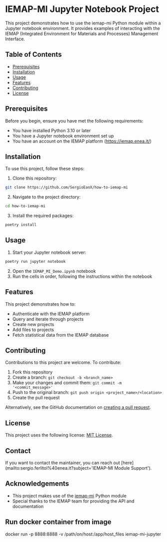 # IEMAP-MI Jupyter Notebook Project

This project demonstrates how to use the iemap-mi Python module within a Jupyter notebook environment. It provides examples of interacting with the IEMAP (Integrated Environment for Materials and Processes) Management Interface.

## Table of Contents

- [Prerequisites](#prerequisites)
- [Installation](#installation)
- [Usage](#usage)
- [Features](#features)
- [Contributing](#contributing)
- [License](#license)

## Prerequisites

Before you begin, ensure you have met the following requirements:
* You have installed Python 3.10 or later
* You have a Jupyter notebook environment set up
* You have an account on the IEMAP platform (https://iemap.enea.it/)

## Installation

To use this project, follow these steps:

1. Clone this repository:
```bash
git clone https://github.com/SergioEanX/how-to-iemap-mi

```

2. Navigate to the project directory:
```bash
cd how-to-iemap-mi
```

3. Install the required packages:
```bash
poetry install
```


## Usage
1. Start your Jupyter notebook server:
```bash
poetry run jupyter notebook
```
2. Open the `IEMAP_MI_Demo.ipynb` notebook
3. Run the cells in order, following the instructions within the notebook

## Features

This project demonstrates how to:

- Authenticate with the IEMAP platform
- Query and iterate through projects
- Create new projects
- Add files to projects
- Fetch statistical data from the IEMAP database

## Contributing

Contributions to this project are welcome. To contribute:

1. Fork this repository
2. Create a branch: `git checkout -b <branch_name>`
3. Make your changes and commit them: `git commit -m '<commit_message>'`
4. Push to the original branch: `git push origin <project_name>/<location>`
5. Create the pull request

Alternatively, see the GitHub documentation on [creating a pull request](https://help.github.com/articles/creating-a-pull-request/).

## License

This project uses the following license: [MIT License](https://opensource.org/licenses/MIT).

## Contact

If you want to contact the maintainer, you can reach out [here](mailto:sergio.ferlitol%40enea.it?subject='IEMAP-MI Module Support').
 

## Acknowledgements

- This project makes use of the [iemap-mi](https://pypi.org/project/iemap-mi/) Python module
- Special thanks to the IEMAP team for providing the API and documentation
## Run docker container from image
docker run -p 8888:8888 -v /path/on/host:/app/host_files iemap-mi-jupyter